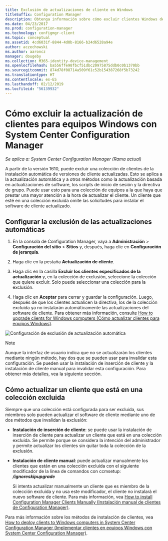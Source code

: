 ```yaml
---
title: Exclusión de actualizaciones de cliente en Windows
titleSuffix: Configuration Manager
description: Obtenga información sobre cómo excluir clientes Windows de su actualización en System Center Configuration Manager.
ms.date: 04/23/2017
ms.prod: configuration-manager
ms.technology: configmgr-client
ms.topic: conceptual
ms.assetid: 4cd6031f-8844-4d0b-8166-b24d6528a94e
author: aczechowski
ms.author: aaroncz
manager: dougeby
ms.collection: M365-identity-device-management
ms.openlocfilehash: ba556ffe98fbcf51dbc20975875ddb0c0b1370bb
ms.sourcegitcommit: 874d78f08714a509f61c52b154387268f5b73242
ms.translationtype: HT
ms.contentlocale: es-ES
ms.lasthandoff: 02/12/2019
ms.locfileid: "56139932"
---
```

# <a name="how-to-exclude-upgrading-clients-for-windows-computers-in-system-center-configuration-manager"></a>Cómo excluir la actualización de clientes para equipos Windows con System Center Configuration Manager

*Se aplica a: System Center Configuration Manager (Rama actual)*

A partir de la versión 1610, puede excluir una colección de clientes de la instalación automática de versiones de cliente actualizadas. Esto se aplica a la actualización automática y a otros métodos como la actualización basada en actualizaciones de software, los scripts de inicio de sesión y la directiva de grupo. Puede usar esto para una colección de equipos a la que haya que prestar una mayor atención a la hora de actualizar el cliente. Un cliente que esté en una colección excluida omite las solicitudes para instalar el software de cliente actualizado.

## <a name="configure-exclusion-for-automatic-upgrades"></a>Configurar la exclusión de las actualizaciones automáticas

1. En la consola de Configuration Manager, vaya a **Administración** > **Configuración del sitio** > **Sitios** y, después, haga clic en **Configuración de jerarquía**.

2. Haga clic en la pestaña **Actualización de cliente**.

3. Haga clic en la casilla **Excluir los clientes especificados de la actualización** y, en la colección de exclusión, seleccione la colección que quiere excluir. Solo puede seleccionar una colección para la exclusión.

4.  Haga clic en **Aceptar** para cerrar y guardar la configuración. Luego, después de que los clientes actualicen la directiva, los de la colección excluida ya no instalarán automáticamente las actualizaciones del software de cliente. Para obtener más información, consulte [How to upgrade clients for Windows computers (Cómo actualizar clientes para equipos Windows)](upgrade-clients-for-windows-computers.md).

![Configuración de exclusión de actualización automática](media/automatic_upgrade_exclusion.png)



>[!NOTE]
>Aunque la interfaz de usuario indica que no se actualizarán los clientes mediante ningún método, hay dos que se pueden usar para invalidar esta configuración. Se pueden usar la instalación de inserción de cliente y la instalación de cliente manual para invalidar esta configuración. Para obtener más detalles, vea la siguiente sección.

## <a name="how-to-upgrade-a-client-that-is-in-an-excluded-collection"></a>Cómo actualizar un cliente que está en una colección excluida

Siempre que una colección está configurada para ser excluida, sus miembros solo pueden actualizar el software de cliente mediante uno de dos métodos que invalidan la exclusión:
- **Instalación de inserción de cliente**: se puede usar la instalación de inserción de cliente para actualizar un cliente que está en una colección excluida. Se permite porque se considera la intención del administrador y permite actualizar los clientes sin quitar toda la colección de la exclusión.       

- **Instalación de cliente manual**: puede actualizar manualmente los clientes que están en una colección excluida con el siguiente modificador de la línea de comandos con ccmsetup: ***/ignoreskipupgrade***

  Si intenta actualizar manualmente un cliente que es miembro de la colección excluida y no usa este modificador, el cliente no instalará el nuevo software de cliente. Para más información, vea [How to install Configuration Manager Clients Manually (Instalación manual de clientes de Configuration Manager)](/sccm/core/clients/deploy/deploy-clients-to-windows-computers#BKMK_Manual).

Para más información sobre los métodos de instalación de clientes, vea [How to deploy clients to Windows computers in System Center Configuration Manager (Implementar clientes en equipos Windows con System Center Configuration Manager)](/sccm/core/clients/deploy/deploy-clients-to-windows-computers).
